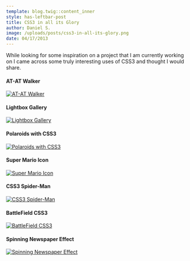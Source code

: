 ```yaml
---
template: blog.twig::content_inner
style: has-leftbar-post
title: CSS3 in all its Glory
author: Daniel S.
image: /uploads/posts/css3-in-all-its-glory.png
date: 04/17/2013
---
```

<!--excerpt-->
While looking for some inspiration on a project that I am currently working on I came across some truly interesting uses of CSS3 and thought I would share.
<!--endexcerpt-->

#### AT-AT Walker
[![AT-AT Walker](/uploads/posts/css3-in-all-its-glory/at_atwalker.jpg)](http://anthonycalzadilla.com/css3-ATAT/index-bones.html)

#### Lightbox Gallery
[![Lightbox Gallery](/uploads/posts/css3-in-all-its-glory/lightbox_gallery.jpg)](http://demo.tutorialzine.com/2009/11/hovering-gallery-css3-jquery/demo.php)

#### Polaroids with CSS3
[![Polaroids with CSS3](/uploads/posts/css3-in-all-its-glory/polaroids_with_css3.jpg)](http://www.zurb.com/playground/css3-polaroids)

#### Super Mario Icon
[![Super Mario Icon](/uploads/posts/css3-in-all-its-glory/supermarioicon.jpg)](http://cordobo.com/wp-content/uploads/pure-css-animated-3d-super-mario)

#### CSS3 Spider-Man
[![CSS3 Spider-Man](/uploads/posts/css3-in-all-its-glory/css3spider_man.jpg)](http://www.optimum7.com/css3-man/animation.html)

#### BattleField CSS3
[![BattleField CSS3](/uploads/posts/css3-in-all-its-glory/battlefield_css3.jpg)](https://developer.mozilla.org/en-US/demos/detail/battlefield-css3/launch)

#### Spinning Newspaper Effect
[![Spinning Newspaper Effect](/uploads/posts/css3-in-all-its-glory/newspaper.jpg)](http://demo.tutorialzine.com/2011/07/spinning-newspaper-effect-css3)